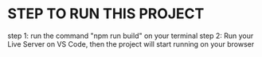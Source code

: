 # STEP TO RUN THIS PROJECT

step 1: run the command "npm run build" on your terminal
step 2: Run your Live Server on VS Code, then the project will start running on your browser